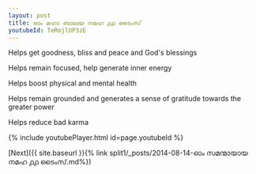 ```yaml
---
layout: post
title: ഓം മഹാ ബാലയ നമഹ ൧൧ ടൈംസ്
youtubeId: TeRojlUP3zE
---
```

 
 
Helps get goodness, bliss and peace and God's blessings
 
Helps remain focused, help generate inner energy 
 
Helps boost physical and mental health 
 
Helps remain grounded and generates a sense of gratitude towards the greater power 
 
Helps reduce bad karma
 
 
 
 


{% include youtubePlayer.html id=page.youtubeId %}
 
[Next]({{ site.baseurl }}{% link  split1/_posts/2014-08-14-ഓം സമന്മായായ നമഹ ൧൧ ടൈംസ്.md%})
 
